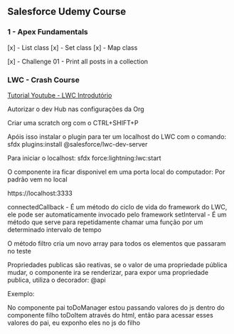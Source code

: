 ## Salesforce Udemy Course


### 1 - Apex Fundamentals

[x] - List class
[x] - Set class
[x] - Map class

[x] - Challenge 01 - Print all posts in a collection



### LWC - Crash Course

[Tutorial Youtube - LWC Introdutório](https://youtu.be/bLyAsIeDZtw)


Autorizar o dev Hub nas configurações da Org

Criar uma scratch org com o CTRL+SHIFT+P

Apóis isso instalar o plugin para ter um localhost do LWC com o comando:
sfdx plugins:install @salesforce/lwc-dev-server

Para iniciar o localhost:
sfdx force:lightning:lwc:start

O componente ira ficar disponivel em uma porta local do computador:
Por padrão vem no local

https://localhost:3333

connectedCallback - É um método do ciclo de vida do framework do LWC, ele pode ser automaticamente invocado pelo framework
setInterval - É um método que serve para repetidamente chamar uma função por um determinado intervalo de tempo

O método filtro cria um novo array para todos os elementos que passaram no teste

Propriedades publicas são reativas, se o valor de uma propriedade pública mudar, o componente ira se renderizar, para expor uma propriedade publica, utiliza o decorador:
@api

Exemplo:

No componente pai toDoManager estou passando valores do js dentro do componente filho toDoItem através do html, então para acessar esses valores do pai, eu exponho eles no js do filho
